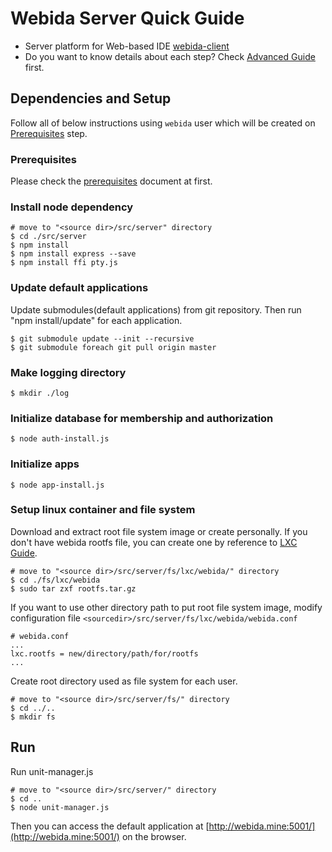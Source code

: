 # Webida Server Quick Guide

- Server platform for Web-based IDE [webida-client](https://github.com/webida/webida-client)
- Do you want to know details about each step? Check [Advanced Guide](../README.md) first.

## Dependencies and Setup

Follow all of below instructions using `webida` user which will be created on [Prerequisites](#Prerequisites) step.

### Prerequisites

Please check the [prerequisites](./prerequsites.md) document at first.

### Install node dependency

```
# move to "<source dir>/src/server" directory
$ cd ./src/server
$ npm install
$ npm install express --save
$ npm install ffi pty.js
```

### Update default applications

Update submodules(default applications) from git repository.
Then run "npm install/update" for each application.

```
$ git submodule update --init --recursive
$ git submodule foreach git pull origin master
```

### Make logging directory

```
$ mkdir ./log
```

### Initialize database for membership and authorization

```
$ node auth-install.js
```

### Initialize apps

```
$ node app-install.js
```

### Setup linux container and file system

Download and extract root file system image or create personally.
If you don't have webida rootfs file, you can create one by reference to [LXC Guide](./lxc-guide.md).

```
# move to "<source dir>/src/server/fs/lxc/webida/" directory
$ cd ./fs/lxc/webida
$ sudo tar zxf rootfs.tar.gz
```

If you want to use other directory path to put root file system image, modify configuration file `<sourcedir>/src/server/fs/lxc/webida/webida.conf`

```
# webida.conf
...
lxc.rootfs = new/directory/path/for/rootfs
...
```

Create root directory used as file system for each user.

```
# move to "<source dir>/src/server/fs/" directory
$ cd ../..
$ mkdir fs
```

## Run

Run unit-manager.js

```
# move to "<source dir>/src/server/" directory
$ cd ..
$ node unit-manager.js
```

Then you can access the default application at [http://webida.mine:5001/](http://webida.mine:5001/) on the browser.